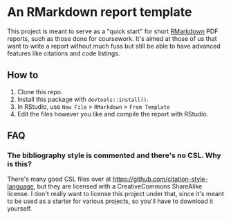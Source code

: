 # An RMarkdown report template

This project is meant to serve as a "quick start" for short [RMarkdown](https://rmarkdown.rstudio.com/) PDF reports, such as those done for coursework.
It's aimed at those of us that want to write a report without much fuss but still be able to have advanced features like citations and code listings.

## How to

1. Clone this repo.
2. Install this package with `devtools::install()`.
3. In RStudio, use `New File` > `RMarkdown` > `From Template`
4. Edit the files however you like and compile the report with RStudio.

## FAQ

### The bibliography style is commented and there's no CSL. Why is this?

There's many good CSL files over at <https://github.com/citation-style-language>, but they are licensed with a CreativeCommons ShareAlike license.
I don't really want to license this project under that, since it's meant to be used as a starter for various projects, so you'll have to download it yourself.
